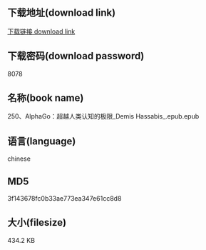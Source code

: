 ## 下载地址(download link)
[下载链接 download link](https://voluble-croquembouche-d321dc.netlify.app/?s=250%E3%80%81AlphaGo%EF%BC%9A%E8%B6%85%E8%B6%8A%E4%BA%BA%E7%B1%BB%E8%AE%A4%E7%9F%A5%E7%9A%84%E6%9E%81%E9%99%90_Demis+Hassabis_.epub)

## 下载密码(download password)
8078

## 名称(book name)
250、AlphaGo：超越人类认知的极限_Demis Hassabis_.epub.epub

## 语言(language)
chinese

## MD5
3f143678fc0b33ae773ea347e61cc8d8

## 大小(filesize)
434.2 KB
